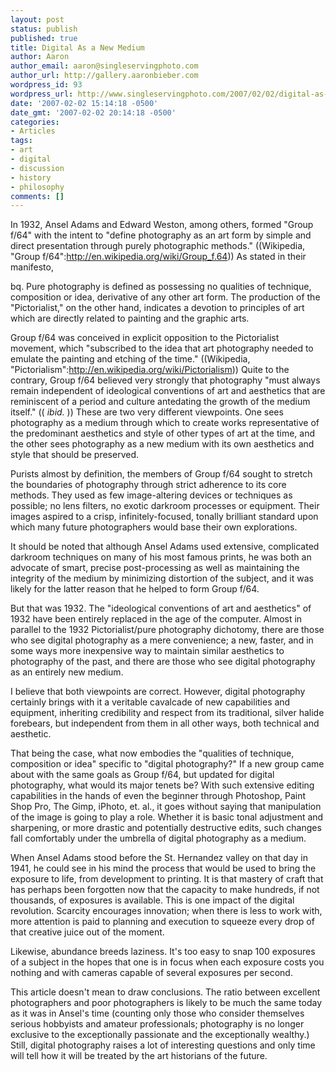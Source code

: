 ```yaml
---
layout: post
status: publish
published: true
title: Digital As a New Medium
author: Aaron
author_email: aaron@singleservingphoto.com
author_url: http://gallery.aaronbieber.com
wordpress_id: 93
wordpress_url: http://www.singleservingphoto.com/2007/02/02/digital-as-a-new-medium/
date: '2007-02-02 15:14:18 -0500'
date_gmt: '2007-02-02 20:14:18 -0500'
categories:
- Articles
tags:
- art
- digital
- discussion
- history
- philosophy
comments: []
---
```

In 1932, Ansel Adams and Edward Weston, among others, formed "Group
f/64" with the intent to "define photography as an art form by simple
and direct presentation through purely photographic methods."
((Wikipedia, "Group f/64":http://en.wikipedia.org/wiki/Group_f.64)) As
stated in their manifesto,

bq. Pure photography is defined as possessing no qualities of technique,
composition or idea, derivative of any other art form. The production of
the "Pictorialist," on the other hand, indicates a devotion to
principles of art which are directly related to painting and the graphic
arts.

Group f/64 was conceived in explicit opposition to the Pictorialist
movement, which "subscribed to the idea that art photography needed to
emulate the painting and etching of the time." ((Wikipedia,
"Pictorialism":http://en.wikipedia.org/wiki/Pictorialism)) Quite to the
contrary, Group f/64 believed very strongly that photography "must
always remain independent of ideological conventions of art and
aesthetics that are reminiscent of a period and culture antedating the
growth of the medium itself." (( _ibid._ )) These are two very
different viewpoints. One sees photography as a medium through which to
create works representative of the predominant aesthetics and style of
other types of art at the time, and the other sees photography as a new
medium with its own aesthetics and style that should be preserved.

Purists almost by definition, the members of Group f/64 sought to
stretch the boundaries of photography through strict adherence to its
core methods. They used as few image-altering devices or techniques as
possible; no lens filters, no exotic darkroom processes or equipment.
Their images aspired to a crisp, infinitely-focused, tonally brilliant
standard upon which many future photographers would base their own
explorations.

It should be noted that although Ansel Adams used extensive, complicated
darkroom techniques on many of his most famous prints, he was both an
advocate of smart, precise post-processing as well as maintaining the
integrity of the medium by minimizing distortion of the subject, and it
was likely for the latter reason that he helped to form Group f/64.

But that was 1932. The "ideological conventions of art and aesthetics"
of 1932 have been entirely replaced in the age of the computer. Almost
in parallel to the 1932 Pictorialist/pure photography dichotomy, there
are those who see digital photography as a mere convenience; a new,
faster, and in some ways more inexpensive way to maintain similar
aesthetics to photography of the past, and there are those who see
digital photography as an entirely new medium.

I believe that both viewpoints are correct. However, digital photography
certainly brings with it a veritable cavalcade of new capabilities and
equipment, inheriting credibility and respect from its traditional,
silver halide forebears, but independent from them in all other ways,
both technical and aesthetic.

That being the case, what now embodies the "qualities of technique,
composition or idea" specific to "digital photography?" If a new group
came about with the same goals as Group f/64, but updated for digital
photography, what would its major tenets be? With such extensive editing
capabilities in the hands of even the beginner through Photoshop, Paint
Shop Pro, The Gimp, iPhoto, et. al., it goes without saying that
manipulation of the image is going to play a role. Whether it is basic
tonal adjustment and sharpening, or more drastic and potentially
destructive edits, such changes fall comfortably under the umbrella of
digital photography as a medium.

When Ansel Adams stood before the St. Hernandez valley on that day in
1941, he could see in his mind the process that would be used to bring
the exposure to life, from development to printing. It is that mastery
of craft that has perhaps been forgotten now that the capacity to make
hundreds, if not thousands, of exposures is available. This is one
impact of the digital revolution. Scarcity encourages innovation; when
there is less to work with, more attention is paid to planning and
execution to squeeze every drop of that creative juice out of the
moment.

Likewise, abundance breeds laziness. It's too easy to snap 100 exposures
of a subject in the hopes that one is in focus when each exposure costs
you nothing and with cameras capable of several exposures per second.

This article doesn't mean to draw conclusions. The ratio between
excellent photographers and poor photographers is likely to be much the
same today as it was in Ansel's time (counting only those who consider
themselves serious hobbyists and amateur professionals; photography is
no longer exclusive to the exceptionally passionate and the
exceptionally wealthy.) Still, digital photography raises a lot of
interesting questions and only time will tell how it will be treated by
the art historians of the future.
